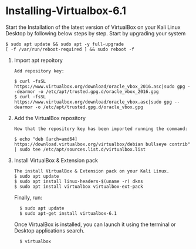 # Installing-Virtualbox-6.1

Start the Installation of the latest version of VirtualBox on your Kali Linux Desktop by following below steps by step.
Start by upgrading your system

    $ sudo apt update && sudo apt -y full-upgrade
    [ -f /var/run/reboot-required ] && sudo reboot -f
     
1. Import apt repoitory
         
       Add repository key:
   
       $ curl -fsSL https://www.virtualbox.org/download/oracle_vbox_2016.asc|sudo gpg --dearmor -o /etc/apt/trusted.gpg.d/oracle_vbox_2016.gpg
       $ curl -fsSL https://www.virtualbox.org/download/oracle_vbox.asc|sudo gpg --dearmor -o /etc/apt/trusted.gpg.d/oracle_vbox.gpg 
 
2. Add the VirtualBox repository
     
       Now that the repository key has been imported running the command:

       $ echo "deb [arch=amd64] https://download.virtualbox.org/virtualbox/debian bullseye contrib" | sudo tee /etc/apt/sources.list.d/virtualbox.list
       
3. Install VirtualBox & Extension pack

       The install VirtualBox & Extension pack on your Kali Linux.
       $ sudo apt update
       $ sudo apt install linux-headers-$(uname -r) dkms
       $ sudo apt install virtualbox virtualbox-ext-pack

      Finally, run:

         $ sudo apt update
         $ sudo apt-get install virtualbox-6.1

      Once VirtualBox is installed, you can launch it using the terminal or Desktop applications search.   

         $ virtualbox

      
